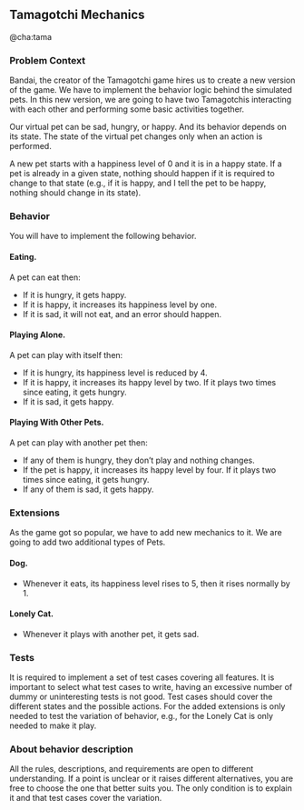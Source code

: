 ## Tamagotchi Mechanics
@cha:tama

### Problem Context

Bandai, the creator of the Tamagotchi game hires us to create a new version of the game.
We have to implement the behavior logic behind the simulated pets. 
In this new version, we are going to have two Tamagotchis interacting with each other and performing some basic activities together.

Our virtual pet can be sad, hungry, or happy. And its behavior depends on its state.
The state of the virtual pet changes only when an action is performed.

A new pet starts with a happiness level of 0 and it is in a happy state. 
If a pet is already in a given state, nothing should happen if it is required to change to that state (e.g., if it is happy, and I tell the pet to be happy, nothing should change in its state).

### Behavior 

You will have to implement the following behavior.

#### Eating.
A pet can eat then:
- If it is hungry, it gets happy.
- If it is happy, it increases its happiness level by one.
- If it is sad, it will not eat, and an error should happen.

#### Playing Alone.
A pet can play with itself then: 
- If it is hungry, its happiness level is reduced by 4.
- If it is happy, it increases its happy level by two. If it plays two times since eating,
it gets hungry.
- If it is sad, it gets happy.

#### Playing With Other Pets.
A pet can play with another pet then: 
- If any of them is hungry, they don’t play and nothing changes.
- If the pet is happy, it increases its happy level by four. If it plays two times since
eating, it gets hungry.
- If any of them is sad, it gets happy.

### Extensions
As the game got so popular, we have to add new mechanics to it. We are going to add
two additional types of Pets. 

#### Dog.
- Whenever it eats, its happiness level rises to 5, then it rises normally by 1. 

#### Lonely Cat.
- Whenever it plays with another pet, it gets sad.

### Tests
It is required to implement a set of test cases covering all features. It is important to select what test cases to write, having an excessive number of dummy or uninteresting tests is not good.
Test cases should cover the different states and the possible actions.
For the added extensions is only needed to test the variation of behavior, e.g., for the Lonely Cat is only needed to make it play.


### About behavior description
All the rules, descriptions, and requirements are open to different understanding. If a point is unclear or it raises different alternatives, you are free to choose the one that better suits you. The only condition is to explain it and that test cases cover the variation.
